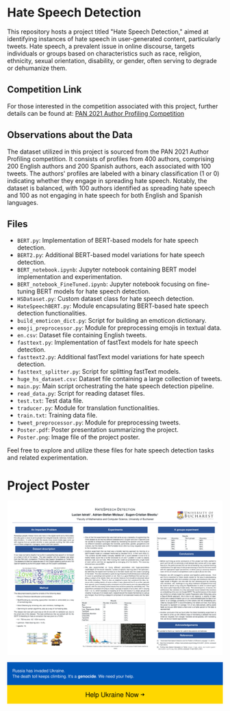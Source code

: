 # Hate Speech Detection

This repository hosts a project titled "Hate Speech Detection," aimed at identifying instances of hate speech in user-generated content, particularly tweets. Hate speech, a prevalent issue in online discourse, targets individuals or groups based on characteristics such as race, religion, ethnicity, sexual orientation, disability, or gender, often serving to degrade or dehumanize them.

## Competition Link

For those interested in the competition associated with this project, further details can be found at: [PAN 2021 Author Profiling Competition](https://pan.webis.de/clef21/pan21-web/author-profiling.html)

## Observations about the Data

The dataset utilized in this project is sourced from the PAN 2021 Author Profiling competition. It consists of profiles from 400 authors, comprising 200 English authors and 200 Spanish authors, each associated with 100 tweets. The authors' profiles are labeled with a binary classification (1 or 0) indicating whether they engage in spreading hate speech. Notably, the dataset is balanced, with 100 authors identified as spreading hate speech and 100 as not engaging in hate speech for both English and Spanish languages.

## Files

- `BERT.py`: Implementation of BERT-based models for hate speech detection.
- `BERT2.py`: Additional BERT-based model variations for hate speech detection.
- `BERT_notebook.ipynb`: Jupyter notebook containing BERT model implementation and experimentation.
- `BERT_notebook_FineTuned.ipynb`: Jupyter notebook focusing on fine-tuning BERT models for hate speech detection.
- `HSDataset.py`: Custom dataset class for hate speech detection.
- `HateSpeechBERT.py`: Module encapsulating BERT-based hate speech detection functionalities.
- `build_emoticon_dict.py`: Script for building an emoticon dictionary.
- `emoji_preprocessor.py`: Module for preprocessing emojis in textual data.
- `en.csv`: Dataset file containing English tweets.
- `fasttext.py`: Implementation of fastText models for hate speech detection.
- `fasttext2.py`: Additional fastText model variations for hate speech detection.
- `fasttext_splitter.py`: Script for splitting fastText models.
- `huge_hs_dataset.csv`: Dataset file containing a large collection of tweets.
- `main.py`: Main script orchestrating the hate speech detection pipeline.
- `read_data.py`: Script for reading dataset files.
- `test.txt`: Test data file.
- `traducer.py`: Module for translation functionalities.
- `train.txt`: Training data file.
- `tweet_preprocessor.py`: Module for preprocessing tweets.
- `Poster.pdf`: Poster presentation summarizing the project.
- `Poster.png`: Image file of the project poster.

Feel free to explore and utilize these files for hate speech detection tasks and related experimentation.

# Project Poster
![Project poster](Poster.png "Project poster")

[![Stand With Ukraine](https://raw.githubusercontent.com/vshymanskyy/StandWithUkraine/main/banner2-direct.svg)](https://stand-with-ukraine.pp.ua)
